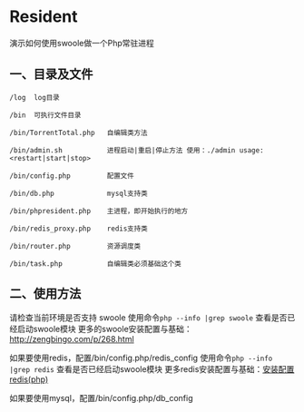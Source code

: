 # Resident
演示如何使用swoole做一个Php常驻进程

## 一、目录及文件

```
/log  log目录

/bin  可执行文件目录

/bin/TorrentTotal.php   自编辑类方法

/bin/admin.sh           进程启动|重启|停止方法 使用：./admin usage:<restart|start|stop>

/bin/config.php         配置文件

/bin/db.php             mysql支持类

/bin/phpresident.php    主进程，即开始执行的地方

/bin/redis_proxy.php    redis支持类

/bin/router.php         资源调度类

/bin/task.php           自编辑类必须基础这个类
```

## 二、使用方法

请检查当前环境是否支持 swoole
使用命令`php --info |grep swoole` 查看是否已经启动swoole模块
更多的swoole安装配置与基础：http://zengbingo.com/p/268.html

如果要使用redis，配置/bin/config.php/redis_config
使用命令`php --info |grep redis` 查看是否已经启动swoole模块
更多redis安装配置与基础：[安装配置redis(php)](http://zengbingo.com/p/392.html)

如果要使用mysql，配置/bin/config.php/db_config


